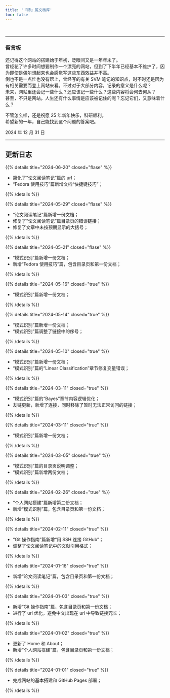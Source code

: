 ```yaml
---
title: '『砖』属文档库'
toc: false
---
```


&nbsp;

---
### 留言板

还记得这个网站的搭建始于年初，眨眼间又是一年年末了。  
曾经花了许多时间想要制作一个漂亮的网站，但到了下半年已经基本不维护了，因为即使是偶尔想起来也会感觉写这些东西效益并不高。  
倒也不是一点忙也没有帮上，曾经写的有关 SVM 笔记的知识点，时不时还是因为有相关需要而登上网站来看。不过对于大部分内容，记录的意义是什么呢？  
未来，网站里还会记一些什么？还应该记一些什么？这些内容将会何去何从？  
甚至，不只是网站。人生还有什么事情是应该被记住的呢？忘记它们，又意味着什么？  

不管怎么样，还是祝愿 25 年新年快乐，科研顺利。  
希望新的一年，自己能找到这个问题的答案吧。

<div class="p-4 text-xs ltr:text-right rtl:text-left">2024 年 12 月 31 日</div>

---

<div class="p-2"></div>

## 更新日志

{{% details title="2024-06-20" closed="flase" %}}

- 简化了“论文阅读笔记”篇的 url；
- “Fedora 使用技巧”篇新增文档“快捷键技巧”；

{{% /details %}}

{{% details title="2024-05-29" closed="flase" %}}

- “论文阅读笔记”篇新增一份文档；
- 修复了“论文阅读笔记”篇目录页的错误链接；
- 修复了文章中未按预期显示的大括号；

{{% /details %}}

{{% details title="2024-05-21" closed="flase" %}}

- “模式识别”篇新增一份文档；
- 新增“Fedora 使用技巧”篇，包含目录页和第一份文档；

{{% /details %}}


{{% details title="2024-05-16" closed="true" %}}

- “模式识别”篇新增一份文档；

{{% /details %}}

{{% details title="2024-05-14" closed="true" %}}

- “模式识别”篇新增一份文档；
- “模式识别”篇调整了链接中的序号；

{{% /details %}}

{{% details title="2024-05-10" closed="true" %}}

- “模式识别”篇新增一份文档；
- “模式识别”篇的“Linear Classification”章节修复变量错误；

{{% /details %}}

{{% details title="2024-03-11" closed="true" %}}

- “模式识别”篇的“Bayes”章节内容逻辑优化；
- 友链更新，新增了连接，同时移除了暂时无法正常访问的链接；

{{% /details %}}


{{% details title="2024-03-11" closed="true" %}}

- “模式识别”篇新增一份文档；

{{% /details %}}

{{% details title="2024-03-05" closed="true" %}}

- “模式识别”篇的目录页说明调整；
- “模式识别”篇新增两份文档；

{{% /details %}}

{{% details title="2024-02-26" closed="true" %}}

- “个人网站搭建”篇新增第二份文档；
- 新增“模式识别”篇，包含目录页和第一份文档；

{{% /details %}}

{{% details title="2024-02-11" closed="true" %}}

- “Git 操作指南”篇新增“用 SSH 连接 GitHub”；
- 调整了论文阅读笔记中的文献引用格式；

{{% /details %}}

{{% details title="2024-01-16" closed="true" %}}

- 新增“论文阅读笔记”篇，包含目录页和第一份文档；

{{% /details %}}

{{% details title="2024-01-03" closed="true" %}}

- 新增“Git 操作指南”篇，包含目录页和第一份文档；
- 进行了 url 优化，避免中文出现在 url 中导致链接冗长；

{{% /details %}}

{{% details title="2024-01-02" closed="true" %}}

- 更新了 Home 和 About；  
- 新增“个人网站搭建”篇，包含目录页和第一份文档；

{{% /details %}}

{{% details title="2024-01-01" closed="true" %}}

- 完成网站的基本搭建和 GitHub Pages 部署；

{{% /details %}}